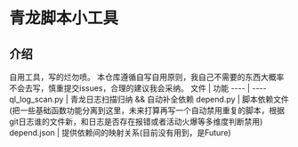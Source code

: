 # 青龙脚本小工具

## 介绍
自用工具，写的烂勿喷。
本仓库遵循自写自用原则，我自己不需要的东西大概率不会去写，慎重提交issues，合理的建议我会采纳。
文件 | 功能
---- | ----
ql_log_scan.py | 青龙日志扫描归纳 && 自动补全依赖
depend.py | 脚本依赖文件(把一些基础函数功能分离到这里，未来打算再写一个自动禁用重复的脚本，根据git日志谁的文件新，和日志是否存在报错或者活动火爆等多维度判断禁用)
depend.json | 提供依赖间的映射关系(目前没有用到，是Future)